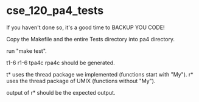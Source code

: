 # cse_120_pa4_tests

If you haven't done so, it's a good time to
BACKUP YOU CODE!

Copy the Makefile and the entire Tests directory into pa4 directory.

run "make test".

t1-6 r1-6 tpa4c rpa4c should be generated.

t* uses the thread package we implemented (functions start with "My").
r* uses the thread package of UMIX (functions without "My").

output of r* should be the expected output.
